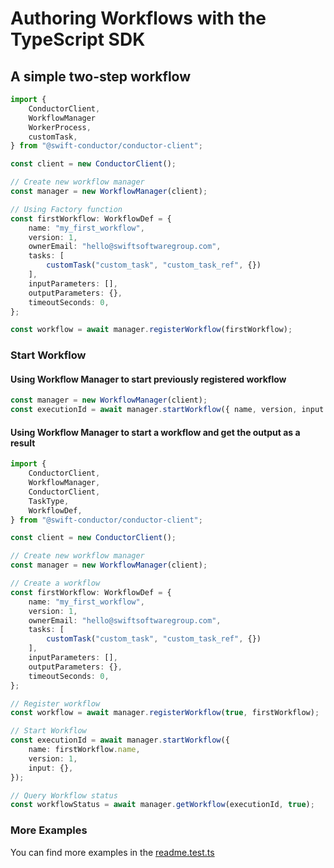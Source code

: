 # Authoring Workflows with the TypeScript SDK

## A simple two-step workflow

```typescript
import {
    ConductorClient,
    WorkflowManager
    WorkerProcess,
    customTask,
} from "@swift-conductor/conductor-client";

const client = new ConductorClient();

// Create new workflow manager
const manager = new WorkflowManager(client);

// Using Factory function
const firstWorkflow: WorkflowDef = {
    name: "my_first_workflow",
    version: 1,
    ownerEmail: "hello@swiftsoftwaregroup.com",
    tasks: [
        customTask("custom_task", "custom_task_ref", {})
    ],
    inputParameters: [],
    outputParameters: {},
    timeoutSeconds: 0,
};

const workflow = await manager.registerWorkflow(firstWorkflow);
```

### Start Workflow

#### Using Workflow Manager to start previously registered workflow

```typescript
const manager = new WorkflowManager(client);
const executionId = await manager.startWorkflow({ name, version, input: {} });
```

#### Using Workflow Manager to start a workflow and get the output as a result

```typescript
import {
    ConductorClient,
    WorkflowManager,
    ConductorClient,
    TaskType,
    WorkflowDef,
} from "@swift-conductor/conductor-client";

const client = new ConductorClient();

// Create new workflow manager
const manager = new WorkflowManager(client);

// Create a workflow
const firstWorkflow: WorkflowDef = {
    name: "my_first_workflow",
    version: 1,
    ownerEmail: "hello@swiftsoftwaregroup.com",
    tasks: [
        customTask("custom_task", "custom_task_ref", {})
    ],
    inputParameters: [],
    outputParameters: {},
    timeoutSeconds: 0,
};

// Register workflow
const workflow = await manager.registerWorkflow(true, firstWorkflow);

// Start Workflow
const executionId = await manager.startWorkflow({
    name: firstWorkflow.name,
    version: 1,
    input: {},
});

// Query Workflow status
const workflowStatus = await manager.getWorkflow(executionId, true);
```

### More Examples

You can find more examples in the [readme.test.ts](https://github.com/swift-conductor/conductor-client-typescript/blob/main/src/__test__/readme.test.ts)
